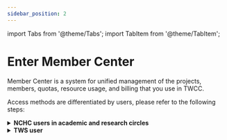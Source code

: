 ```yaml
---
sidebar_position: 2
---
```


import Tabs from '@theme/Tabs';
import TabItem from '@theme/TabItem';

# Enter Member Center

Member Center is a system for unified management of the projects, members, quotas, resource usage, and billing that you use in TWCC.

Access methods are differentiated by users, please refer to the following steps:


<!-- 1 start -->

<details class="docspoiler">

<summary><b>NCHC users in academic and research circles</b></summary>

### Method 1: TWCC 

- Step 1. Sign in TWCC

    - Go to the TWCC portal and Click to sign in.
    
    ![](https://cos.twcc.ai/SYS-MANUAL/uploads/upload_cd9b6df79c2209ff5fbe7a48b14ffaa4.png)

    - Select "**國網學研用戶(NCHC users in academic and research circles)**" portal, enter your account and password to login.
==**Need to update:exclamation:**==
    ![](https://cos.twcc.ai/SYS-MANUAL/uploads/upload_2f4b809434719e28fd359695264cf884.png)


- Step 2. Enter iService Member Center

    Click the upper right corner "**Username**, and continue by clicking "**Account & Project**" to enter Member Center.
    
    ![](https://cos.twcc.ai/SYS-MANUAL/uploads/upload_935daeeeb63f6f79e5428ab924c15611.png)

### Method 2:

Directly sign in via [iService](https://iservice.nchc.org.tw/nchc_service/index.php?lang_type=) to enter Member Center.

</details>

<!-- Space -->

<div style={{'style':'8px'}}></div>

<!-- 2. start -->

<details class="docspoiler">

<summary><b>TWS user</b></summary>

<br/>

Enter TWS, click "**Sign in Member Center**", enter password, and you can view related project and billing information.

==**Need to update:exclamation:**==
![](https://cos.twcc.ai/SYS-MANUAL/uploads/upload_300f633fda231c709a7d78b299ea53ce.png)

or after your login, click "**Username**" or "**Member Center**" to enter Member Center.

==**Need to update:exclamation:**==
![](https://cos.twcc.ai/SYS-MANUAL/uploads/upload_25d8669308923bf8bcfcb343307b5baf.png)

</details>